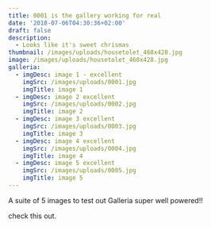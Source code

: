 ```yaml
---
title: 0001 is the gallery working for real
date: '2018-07-06T04:30:36+02:00'
draft: false
description:
  - Looks like it's sweet chrismas
thumbnail: /images/uploads/housetolet_468x428.jpg
image: /images/uploads/housetolet_468x428.jpg
galleria:
  - imgDesc: image 1 - excellent
    imgSrc: /images/uploads/0001.jpg
    imgTitle: image 1
  - imgDesc: image 2 excellent
    imgSrc: /images/uploads/0002.jpg
    imgTitle: image 2
  - imgDesc: image 3 excellent
    imgSrc: /images/uploads/0003.jpg
    imgTitle: image 3
  - imgDesc: image 4 excellent
    imgSrc: /images/uploads/0004.jpg
    imgTitle: image 4
  - imgDesc: image 5 excellent
    imgSrc: /images/uploads/0005.jpg
    imgTitle: image 5
---
```

A suite of 5 images to test out Galleria super well powered!!

check this out.
